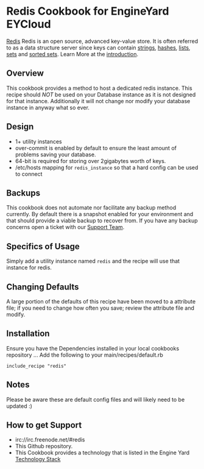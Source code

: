 Redis Cookbook for EngineYard EYCloud
=========

[Redis][1] Redis is an open source, advanced key-value store. It is often referred to as a data structure server since keys can contain [strings][7], [hashes][6], [lists][5], [sets][4] and [sorted sets][3].  Learn More at the [introduction][7].

Overview
--------

This cookbook provides a method to host a dedicated redis instance.  This recipe should *NOT* be used on your Database instance as it is not designed for that instance.  Additionally it will not change nor modify your database instance in anyway what so ever.

Design
--------

* 1+ utility instances
* over-commit is enabled by default to ensure the least amount of problems saving your database.
* 64-bit is required for storing over 2gigabytes worth of keys.
* /etc/hosts mapping for `redis_instance` so that a hard config can be used to connect

Backups
--------

This cookbook does not automate nor facilitate any backup method currently.  By default there is a snapshot enabled for your environment and that should provide a viable backup to recover from.  If you have any backup concerns open a ticket with our [Support Team][9].

Specifics of Usage
--------

Simply add a utility instance named `redis` and the recipe will use that instance for redis.

Changing Defaults
--------

A large portion of the defaults of this recipe have been moved to a attribute file; if you need to change how often you save; review the attribute file and modify.

Installation
--------

Ensure you have the Dependencies installed in your local cookbooks repository ...
Add the following to your main/recipes/default.rb

``include_recipe "redis"``

Notes
------
Please be aware these are default config files and will likely need to be updated :)

How to get Support
--------

* irc://irc.freenode.net/#redis
* This Github repository.
* This Cookbook provides a technology that is listed in the Engine Yard [Technology Stack][2]

[1]: http://redis.io/
[2]: http://www.engineyard.com/products/technology/stack
[3]: http://redis.io/topics/data-types#sorted-sets
[4]: http://redis.io/topics/data-types#sets
[5]: http://redis.io/topics/data-types#lists
[6]: http://redis.io/topics/data-types#hashes
[7]: http://redis.io/topics/data-types#strings
[8]: http://redis.io/topics/introduction
[9]: https://support.cloud.engineyard.com
